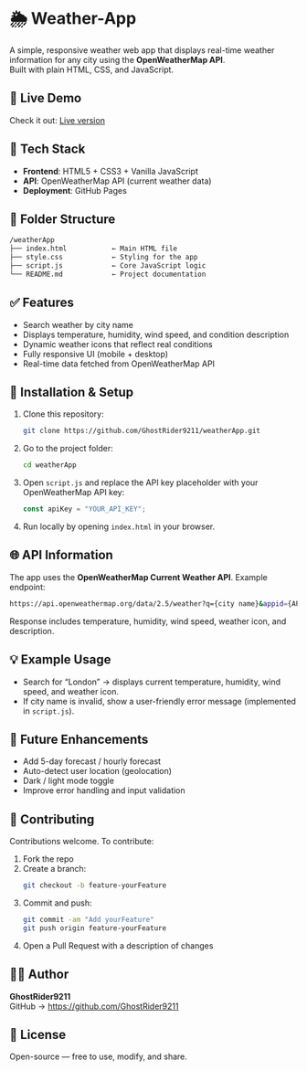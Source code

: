 # 🌦️ Weather-App  

A simple, responsive weather web app that displays real-time weather information for any city using the **OpenWeatherMap API**.  
Built with plain HTML, CSS, and JavaScript.  

## 🚀 Live Demo  
Check it out: [Live version](https://ghostrider9211.github.io/weatherApp/)  

## 🧰 Tech Stack  
- **Frontend**: HTML5 + CSS3 + Vanilla JavaScript  
- **API**: OpenWeatherMap API (current weather data)  
- **Deployment**: GitHub Pages  

## 📁 Folder Structure  
```bash
/weatherApp  
├── index.html           ← Main HTML file  
├── style.css            ← Styling for the app  
├── script.js            ← Core JavaScript logic  
└── README.md            ← Project documentation  
```

## ✅ Features  
- Search weather by city name  
- Displays temperature, humidity, wind speed, and condition description  
- Dynamic weather icons that reflect real conditions  
- Fully responsive UI (mobile + desktop)  
- Real-time data fetched from OpenWeatherMap API  

## 🔧 Installation & Setup  
1. Clone this repository:  
   ```bash
   git clone https://github.com/GhostRider9211/weatherApp.git  
   ```
2. Go to the project folder:  
   ```bash
   cd weatherApp  
   ```
3. Open `script.js` and replace the API key placeholder with your OpenWeatherMap API key:  
   ```js
   const apiKey = "YOUR_API_KEY";  
   ```
4. Run locally by opening `index.html` in your browser.  

## 🌐 API Information  
The app uses the **OpenWeatherMap Current Weather API**. Example endpoint:  
```bash
https://api.openweathermap.org/data/2.5/weather?q={city name}&appid={API key}&units=metric  
```
Response includes temperature, humidity, wind speed, weather icon, and description.  

## 💡 Example Usage  
- Search for “London” → displays current temperature, humidity, wind speed, and weather icon.  
- If city name is invalid, show a user-friendly error message (implemented in `script.js`).  

## 🎯 Future Enhancements  
- Add 5-day forecast / hourly forecast  
- Auto-detect user location (geolocation)  
- Dark / light mode toggle  
- Improve error handling and input validation  

## 🤝 Contributing  
Contributions welcome. To contribute:  
1. Fork the repo  
2. Create a branch:  
   ```bash
   git checkout -b feature-yourFeature  
   ```
3. Commit and push:  
   ```bash
   git commit -am "Add yourFeature"  
   git push origin feature-yourFeature  
   ```
4. Open a Pull Request with a description of changes  

## 🧑‍💻 Author  
**GhostRider9211**  
GitHub → https://github.com/GhostRider9211  

## 🪪 License  
Open-source — free to use, modify, and share.  
